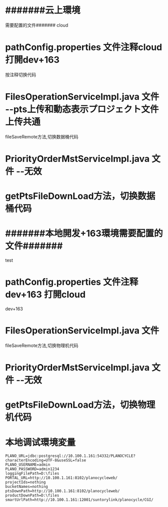 # #######云上環境
需要配置的文件#######
cloud
# pathConfig.properties 文件注释cloud 打開dev+163
按注释切换代码
# FilesOperationServiceImpl.java 文件 --pts上传和動态表示プロジェクト文件上传共通
fileSaveRemote方法,切换数据桶代码
# PriorityOrderMstServiceImpl.java 文件 --无效
# getPtsFileDownLoad方法，切换数据桶代码



# #######本地開发+163環境需要配置的文件#######
test
# pathConfig.properties 文件注释dev+163 打開cloud
dev+163
# FilesOperationServiceImpl.java 文件
fileSaveRemote方法,切换物理机代码
# PriorityOrderMstServiceImpl.java 文件  --无效
# getPtsFileDownLoad方法，切换物理机代码

# 本地调试環境変量
```$xslt
PLANO_URL=jdbc:postgresql://10.100.1.161:54332/PLANOCYCLE?characterEncoding=UTF-8&useSSL=false
PLANO_USERNAME=admin
PLANO_PASSWORD=admin1234
loggingFilePath=D:\files
PORTAL_URL=http://10.100.1.161:8102/planocycleweb/
projectIds=nothing
bucketNames=nothing
ptsDownPath=http://10.100.1.161:8102/planocycleweb/
productDownPath=D:\files
smartUrlPath=http://10.100.1.161:12001/suntorylink/planocycle/CGI/
```